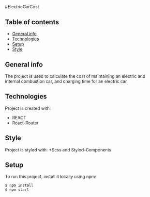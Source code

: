 ##
#ElectricCarCost
##
## Table of contents
* [General info](#general-info)
* [Technologies](#technologies)
* [Setup](#setup)
* [Style](#style)

## General info
The project is used to calculate the cost of maintaining an electric and internal combustion car, and charging time for an electric car
## Technologies
Project is created with:
* REACT
* React-Router
## Style 
Project is styled with:
*Scss and Styled-Components
## Setup
To run this project, install it locally using npm:
```
$ npm install
$ npm start
```
